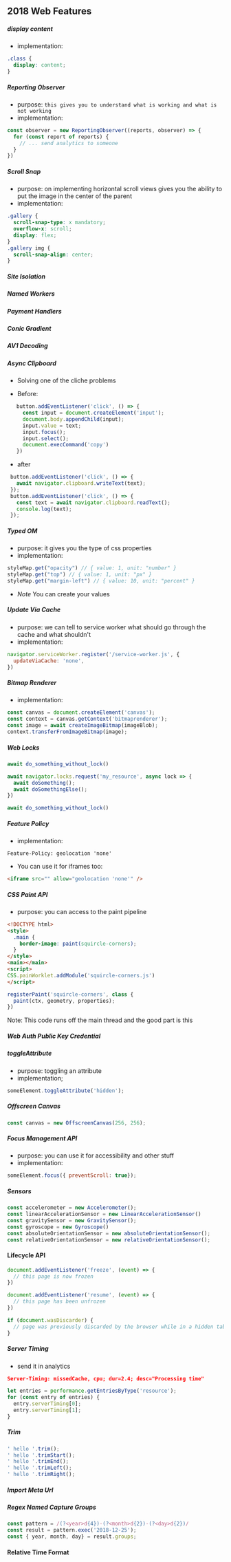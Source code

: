## 2018 Web Features

##### display content

- implementation:
```css
.class {
  display: content;
}
```

##### Reporting Observer

- purpose: `this gives you to understand what is working and what is not working`
- implementation:
```javascript
const observer = new ReportingObserver((reports, observer) => {
  for (const report of reports) {
    // ... send analytics to someone
  }
})
```

##### Scroll Snap
- purpose: on implementing horizontal scroll views gives you the ability to put the image in the center of the parent
- implementation:
```css
.gallery {
  scroll-snap-type: x mandatory;
  overflow-x: scroll;
  display: flex;
}
.gallery img {
  scroll-snap-align: center;
}
```

##### Site Isolation
##### Named Workers
##### Payment Handlers

##### Conic Gradient
##### AV1 Decoding
##### Async Clipboard
- Solving one of the cliche problems

* Before:
 ```javascript
    button.addEventListener('click', () => {
      const input = document.createElement('input');
      document.body.appendChild(input);
      input.value = text;
      input.focus();
      input.select();
      document.execCommand('copy')
    })
 ```

* after
 ```javascript
  button.addEventListener('click', () => {
    await navigator.clipboard.writeText(text);
  });
  button.addEventListener('click', () => {
    const text = await navigator.clipboard.readText();
    console.log(text);
  });
 ```

##### Typed OM
- purpose: it gives you the type of css properties
- implementation:
```javascript
styleMap.get("opacity") // { value: 1, unit: "number" }
styleMap.get("top") // { value: 1, unit: "px" }
styleMap.get("margin-left") // { value: 10, unit: "percent" }
```
- *Note* You can create your values

##### Update Via Cache
- purpose: we can tell to service worker what should go through the cache and what shouldn't
- implementation:
```javascript
navigator.serviceWorker.register('/service-worker.js', {
  updateViaCache: 'none',
})
```

##### Bitmap Renderer
- implementation:
```javascript
const canvas = document.createElement('canvas');
const context = canvas.getContext('bitmaprenderer');
const image = await createImageBitmap(imageBlob);
context.transferFromImageBitmap(image);
```

##### Web Locks
```javascript
await do_something_without_lock()

await navigator.locks.request('my_resource', async lock => {
  await doSomething();
  await doSomethingElse();
})

await do_something_without_lock()
```
##### Feature Policy

- implementation:
```
Feature-Policy: geolocation 'none'
```

- You can use it for iframes too:
```html
<iframe src="" allow="geolocation 'none'" />
```

##### CSS Paint API
- purpose: you can access to the paint pipeline
```html
<!DOCTYPE html>
<style>
  .main {
    border-image: paint(squircle-corners);
  }
</style>
<main></main>
<script>
CSS.painWorklet.addModule('squircle-corners.js')
</script>
```
```javascript
registerPaint('squircle-corners', class {
  paint(ctx, geometry, properties);
})
```
Note: This code runs off the main thread and the good part is this

##### Web Auth Public Key Credential

##### toggleAttribute
- purpose: toggling an attribute
- implementation;
```javascript
someElement.toggleAttribute('hidden');
```

##### Offscreen Canvas
```javascript
const canvas = new OffscreenCanvas(256, 256);
```
##### Focus Management API
- purpose: you can use it for accessibility and other stuff
- implementation:
```javascript
someElement.focus({ preventScroll: true});
```

##### Sensors
```javascript
const accelerometer = new Accelerometer();
const linearAccelerationSensor = new LinearAccelerationSensor()
const gravitySensor = new GravitySensor();
const gyroscope = new Gyroscope()
const absoluteOrientationSensor = new absoluteOrientationSensor();
const relativeOrientationSensor = new relativeOrientationSensor();
```

#### Lifecycle API
```javascript
document.addEventListener('freeze', (event) => {
  // this page is now frozen
})

document.addEventListener('resume', (event) => {
  // this page has been unfrozen
})

if (document.wasDiscarder) {
  // page was previously discarded by the browser while in a hidden tab
}
```

##### Server Timing
- send it in analytics
```json
Server-Timing: missedCache, cpu; dur=2.4; desc="Processing time"
```
```javascript
let entries = performance.getEntriesByType('resource');
for (const entry of entries) {
  entry.serverTiming[0];
  entry.serverTiming[1];
}
```

##### Trim
```javascript
' hello '.trim();
' hello '.trimStart();
' hello '.trimEnd();
' hello '.trimLeft();
' hello '.trimRight();
```

##### Import Meta Url

##### Regex Named Capture Groups
```javascript
const pattern = /(?<year>d{4})-(?<month>d{2})-(?<day>d{2})/
const result = pattern.exec('2018-12-25');
const { year, month, day} = result.groups;
```

#### Relative Time Format
